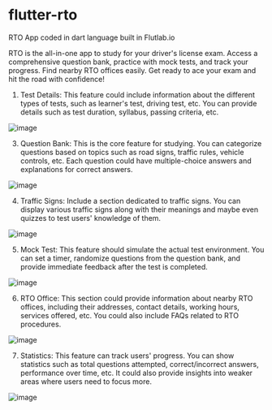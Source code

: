 # flutter-rto

RTO App coded in dart language built in Flutlab.io

RTO is the all-in-one app to study for your driver's license exam. Access a comprehensive question bank, practice with mock tests, and track your progress. Find nearby RTO offices easily. Get ready to ace your exam and hit the road with confidence!

1. Test Details: This feature could include information about the different types of tests, such as learner's test, driving test, etc. You can provide details such as test duration, syllabus, passing criteria, etc.
 
 ![image](https://github.com/anish943/flutter-rto/assets/102370296/5dbcba06-d301-4af6-8525-f8ef128a6458)

3. Question Bank: This is the core feature for studying. You can categorize questions based on topics such as road signs, traffic rules, vehicle controls, etc. Each question could have multiple-choice answers and explanations for correct answers.

![image](https://github.com/anish943/flutter-rto/assets/102370296/74daccaa-c0cf-4d43-b8f8-b76d7c1c9e64)

4. Traffic Signs: Include a section dedicated to traffic signs. You can display various traffic signs along with their meanings and maybe even quizzes to test users' knowledge of them.

![image](https://github.com/anish943/flutter-rto/assets/102370296/d97b53a0-1f82-49e0-a6e0-328515139a6f)

5. Mock Test: This feature should simulate the actual test environment. You can set a timer, randomize questions from the question bank, and provide immediate feedback after the test is completed.

![image](https://github.com/anish943/flutter-rto/assets/102370296/3860dc48-edc4-4d87-b0ff-8b6c98401707)

6. RTO Office: This section could provide information about nearby RTO offices, including their addresses, contact details, working hours, services offered, etc. You could also include FAQs related to RTO procedures.

![image](https://github.com/anish943/flutter-rto/assets/102370296/93f98bd4-3549-423c-9f47-99c5f5a5ff34)

7. Statistics: This feature can track users' progress. You can show statistics such as total questions attempted, correct/incorrect answers, performance over time, etc. It could also provide insights into weaker areas where users need to focus more.

![image](https://github.com/anish943/flutter-rto/assets/102370296/4c1c2fad-1453-44a3-aa63-e9a2fc7b3703)

